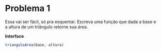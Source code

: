 # Problema 1

Essa vai ser fácil, só pra esquentar. Escreva uma função que dada a base e a altura
de um triângulo retorne sua área.

**Interface**

```javascript
trianguloArea(base, altura)
```
